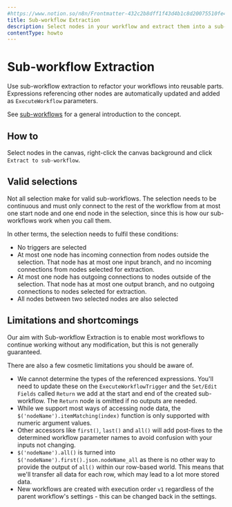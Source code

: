 ```yaml
---
#https://www.notion.so/n8n/Frontmatter-432c2b8dff1f43d4b1c8d20075510fe4
title: Sub-workflow Extraction
description: Select nodes in your workflow and extract them into a sub-workflow.
contentType: howto
---
```


# Sub-workflow Extraction

Use sub-workflow extraction to refactor your workflows into reusable parts. Expressions referencing other nodes are automatically updated and added as `ExecuteWorkflow` parameters.

See [sub-workflows](/flow-logic/subworkflows.md) for a general introduction to the concept.

## How to

Select nodes in the canvas, right-click the canvas background and click `Extract to sub-workflow`.

## Valid selections

Not all selection make for valid sub-workflows. The selection needs to be continuous and must only connect to the rest of the workflow from at most one start node and one end node in the selection, since this is how our sub-workflows work when you call them. 

In other terms, the selection needs to fulfil these conditions:

- No triggers are selected 
- At most one node has incoming connection from nodes outside the selection. That node has at most one input branch, and no incoming connections from nodes selected for extraction.
- At most one node has outgoing connections to nodes outside of the selection. That node has at most one output branch, and no outgoing connections to nodes selected for extraction.
- All nodes between two selected nodes are also selected

## Limitations and shortcomings

Our aim with Sub-workflow Extraction is to enable most workflows to continue working without any modification, but this is not generally guaranteed.

There are also a few cosmetic limitations you should be aware of.

- We cannot determine the types of the referenced expressions. You'll need to update these on the `ExecuteWorkflowTrigger` and the `Set/Edit Fields` called `Return` we add at the start and end of the created sub-workflow. The `Return` node is omitted if no outputs are needed.
- While we support most ways of accessing node data, the `$('nodeName').itemMatching(index)` function is only supported with numeric argument values.
- Other accessors like `first()`, `last()` and `all()` will add post-fixes to the determined workflow parameter names to avoid confusion with your inputs not changing.
- `$('nodeName').all()` is turned into `$('nodeName').first().json.nodeName_all` as there is no other way to provide the output of `all()` within our row-based world. This means that we'll transfer all data for each row, which may lead to a lot more stored data.
- New workflows are created with execution order `v1` regardless of the parent workflow's settings - this can be changed back in the settings.
